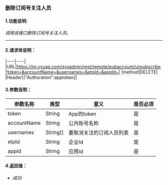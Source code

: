 ### 删除订阅号关注人员

#### 1.功能说明:
*调用该接口删除订阅号关注人员。*
***

#### 2.请求体说明：

|----|----|
|URL|https://im.yyuap.com/sysadmin/rest/remote/pubaccount/unsubscribe?token=&accountName=&usernames=&etpId=&appId=|
|method|DELETE|
|Header|{"Authoration":apptoken}|

#### 3.参数说明：

|参数名称|类型|意义|是否必须|
|----|----|----|----|
|token|String|App的token|是|
|accountName|String|公共账号名称|是|
|usernames|String[]|要取消关注的订阅人员列表|是|
|etpId|String|企业Id|是|
|appId|String|应用Id|是|


#### 4.返回值：

- *成功*

	